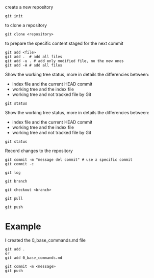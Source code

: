 create a new repository 
```
git init
```

to clone a repository 
```
git clone <repository>
```

to prepare the specific content staged for the next commit 
```
git add <file>
git add .  # add all files
git add -u . # add only modified file, no the new ones
git add -A # add all files
```

Show the working tree status, more in details the differencies between:
- index file and the current HEAD commit
- working tree and the index file
- working tree and not tracked file by Git
```
git status
```
Show the working tree status, more in details the differencies between:
- index file and the current HEAD commit
- working tree and the index file
- working tree and not tracked file by Git
```
git status
```

Record changes to the repository
```
git commit -m "message del commit" # use a specific commit 
git commit -c
```


```git log```

```git branch```

```git checkout <branch>```

```git pull```

```git push```


# Example 

I created the 0_base_commands.md file 
```
git add .
or 
git add 0_base_commands.md

git commit -m <message>
git push 
```